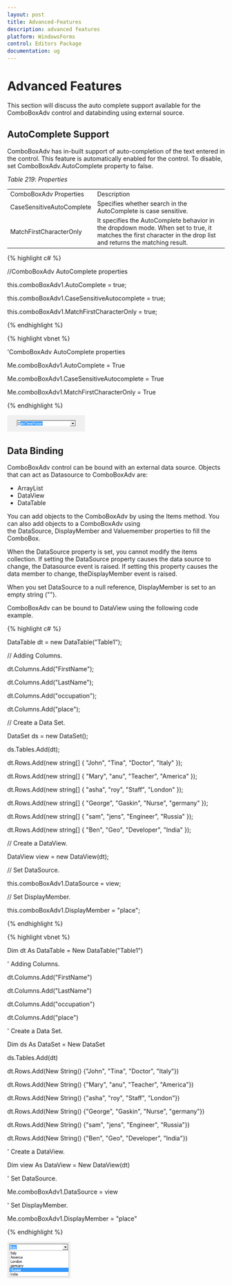 ```yaml
---
layout: post
title: Advanced-Features
description: advanced features
platform: WindowsForms
control: Editors Package
documentation: ug
---
```


# Advanced Features

This section will discuss the auto complete support available for the ComboBoxAdv control and databinding using external source.

## AutoComplete Support

ComboBoxAdv has in-built support of auto-completion of the text entered in the control. This feature is automatically enabled for the control. To disable, set ComboBoxAdv.AutoComplete property to false. 

_Table_ _219_: _Properties_

<table>
<tr>
<td>
ComboBoxAdv Properties</td><td>
Description</td></tr>
<tr>
<td>
CaseSensitiveAutoComplete</td><td>
Specifies whether search in the AutoComplete is case sensitive.</td></tr>
<tr>
<td>
MatchFirstCharacterOnly</td><td>
It specifies the AutoComplete behavior in the dropdown mode. When set to true, it matches the first character in the drop list and returns the matching result.</td></tr>
</table>

{% highlight c# %}

//ComboBoxAdv AutoComplete properties

this.comboBoxAdv1.AutoComplete = true;

this.comboBoxAdv1.CaseSensitiveAutocomplete = true;

this.comboBoxAdv1.MatchFirstCharacterOnly = true;

{% endhighlight %}

{% highlight vbnet %}

'ComboBoxAdv AutoComplete properties

Me.comboBoxAdv1.AutoComplete = True

Me.comboBoxAdv1.CaseSensitiveAutocomplete = True

Me.comboBoxAdv1.MatchFirstCharacterOnly = True

{% endhighlight %}

![C:/Users/ashwini/Desktop/ComboBoxAdv image/Autocomplete true.png](Overview_images/Overview_img305.png)



## Data Binding

ComboBoxAdv control can be bound with an external data source. Objects that can act as Datasource to ComboBoxAdv are:

* ArrayList
* DataView
* DataTable

You can add objects to the ComboBoxAdv by using the Items method. You can also add objects to a ComboBoxAdv using the DataSource, DisplayMember and Valuemember properties to fill the ComboBox.

When the DataSource property is set, you cannot modify the items collection. If setting the DataSource property causes the data source to change, the Datasource event is raised. If setting this property causes the data member to change, theDisplayMember event is raised.

When you set DataSource to a null reference, DisplayMember is set to an empty string ("").

ComboBoxAdv can be bound to DataView using the following code example.



{% highlight c# %}

DataTable dt = new DataTable("Table1");

// Adding Columns.

dt.Columns.Add("FirstName");

dt.Columns.Add("LastName");

dt.Columns.Add("occupation");

dt.Columns.Add("place");

// Create a Data Set.

DataSet ds = new DataSet();

ds.Tables.Add(dt);

dt.Rows.Add(new string[] { "John", "Tina", "Doctor", "Italy" });

dt.Rows.Add(new string[] { "Mary", "anu", "Teacher", "America" });

dt.Rows.Add(new string[] { "asha", "roy", "Staff", "London" });

dt.Rows.Add(new string[] { "George", "Gaskin", "Nurse", "germany" });

dt.Rows.Add(new string[] { "sam", "jens", "Engineer", "Russia" });

dt.Rows.Add(new string[] { "Ben", "Geo", "Developer", "India" });

// Create a DataView.

DataView view = new DataView(dt);

// Set DataSource.

this.comboBoxAdv1.DataSource = view;

// Set DisplayMember.

this.comboBoxAdv1.DisplayMember = "place";

{% endhighlight %}

{% highlight vbnet %}

Dim dt As DataTable = New DataTable("Table1")

' Adding Columns.

 dt.Columns.Add("FirstName")

dt.Columns.Add("LastName")

dt.Columns.Add("occupation")

dt.Columns.Add("place")

' Create a Data Set.

Dim ds As DataSet = New DataSet

ds.Tables.Add(dt)

dt.Rows.Add(New String() {"John", "Tina", "Doctor", "Italy"})

dt.Rows.Add(New String() {"Mary", "anu", "Teacher", "America"})

dt.Rows.Add(New String() {"asha", "roy", "Staff", "London"})

dt.Rows.Add(New String() {"George", "Gaskin", "Nurse", "germany"})

dt.Rows.Add(New String() {"sam", "jens", "Engineer", "Russia"})

dt.Rows.Add(New String() {"Ben", "Geo", "Developer", "India"})

' Create a DataView.

Dim view As DataView = New DataView(dt)

' Set DataSource. 

Me.comboBoxAdv1.DataSource = view

' Set DisplayMember.

Me.comboBoxAdv1.DisplayMember = "place"

{% endhighlight %}

![C:/Users/ashwini/Desktop/ComboBoxAdv image/ComboBoxDataTable.png](Overview_images/Overview_img306.png) 

